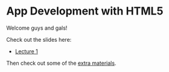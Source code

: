 # App Development with HTML5

Welcome guys and gals!

Check out the slides here:

* [Lecture 1](http://aranja.github.com/web-app-course/lecture-1/)

Then check out some of the [extra materials](https://github.com/aranja/web-app-course/tree/gh-pages/materials).
